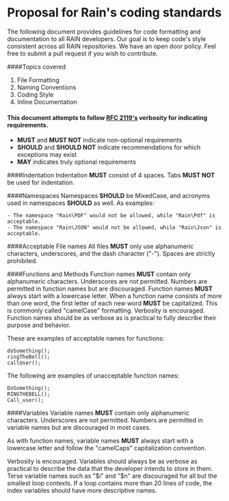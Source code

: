 Proposal for Rain's coding standards
====================================

The following document provides guidelines for code formatting and documentation to all RAIN developers. 
Our goal is to keep code's style consistent across all RAIN repositories. We have an open door policy. Feel free to submit a pull request if you wish to contribute.

####Topics covered
1. File Formatting
2. Naming Conventions
3. Coding Style
4. Inline Documentation

#### This document attempts to follow [RFC 2119's](http://www.ietf.org/rfc/rfc2119.txt) verbosity for indicating requirements.
- **MUST** and **MUST NOT** indicate non-optional requirements
- **SHOULD** and  **SHOULD NOT** indicate recommendations for which exceptions may exist
- **MAY** indicates truly optional requirements

####Indentation
Indentation **MUST** consist of 4 spaces. Tabs **MUST NOT** be used for indentation.

####Namespaces
Namespaces **SHOULD** be MixedCase, and acronyms used in namespaces **SHOULD** as well. As examples:
    
    - The namespace "Rain\PDF" would not be allowed, while "Rain\Pdf" is acceptable.
    - The namespace "Rain\JSON" would not be allowed, while "Rain\Json" is acceptable.

####Acceptable File names
All files **MUST** only use alphanumeric characters, underscores, and the dash character ("-"). Spaces are strictly prohibited.

####Functions and Methods
Function names **MUST** contain only alphanumeric characters. Underscores are not permitted. Numbers are permitted in function names but are discouraged.
Function names **MUST** always start with a lowercase letter. When a function name consists of more than one word, the first letter of each new word **MUST** be capitalized. This is commonly called "camelCase" formatting.
Verbosity is encouraged. Function names should be as verbose as is practical to fully describe their purpose and behavior.

These are examples of acceptable names for functions:
    
    doSomething();
    ringTheBell();
    callUser();

The following are examples of unacceptable function names:
    
    DoSomething();
    RINGTHEBELL();
    Call_user();

####Variables
Variable names **MUST** contain only alphanumeric characters. Underscores are not permitted. Numbers are permitted in variable names but are discouraged in most cases.

As with function names, variable names **MUST** always start with a lowercase letter and follow the "camelCaps" capitalization convention.

Verbosity is encouraged. Variables should always be as verbose as practical to describe the data that the developer intends to store in them. Terse variable names such as "$i" and "$n" are discouraged for all but the smallest loop contexts. If a loop contains more than 20 lines of code, the index variables should have more descriptive names.